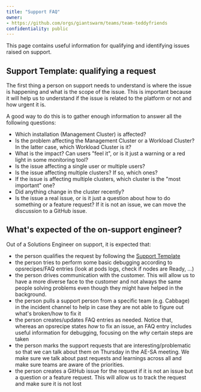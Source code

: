 ```yaml
---
title: "Support FAQ"
owner:
- https://github.com/orgs/giantswarm/teams/team-teddyfriends
confidentiality: public
---
```


This page contains useful information for qualifying and identifying issues raised on support.

## Support Template: qualifying a request

The first thing a person on support needs to understand is where the issue is happening and what is the scope of the issue. This is important because it will help us to understand if the issue is related to the platform or not and how urgent it is.

A good way to do this is to gather enough information to answer all the following questions:

- Which installation (Management Cluster) is affected?
- Is the problem affecting the Management Cluster or a Workload Cluster? In the latter case, which Workload Cluster is it?
- What is the impact? Can users "feel it", or is it just a warning or a red light in some monitoring tool?
- Is the issue affecting a single user or multiple users?
- Is the issue affecting multiple clusters? If so, which ones?
- If the issue is affecting multiple clusters, which cluster is the "most important" one?
- Did anything change in the cluster recently?
- Is the issue a real issue, or is it just a question about how to do something or a feature request? If it is not an issue, we can move the discussion to a GitHub issue.

## What's expected of the on-support engineer?

Out of a Solutions Engineer on support, it is expected that:

- the person qualifies the request by following the [Support Template](#support-template-qualifying-a-request)
- the person tries to perform some basic debugging according to opsrecipes/FAQ entries (look at pods logs, check if nodes are Ready, ...)
- the person drives communication with the customer. This will allow us to have a more diverse face to the customer and not always the same people solving problems even though they might have helped in the background.
- the person pulls a support person from a specific team (e.g. Cabbage) in the incident channel to help in case they are not able to figure out what's broken/how to fix it
- the person creates/updates FAQ entries as needed. Notice that, whereas an opsrecipe states _how_ to fix an issue, an FAQ entry includes useful information for debugging, focusing on the _why_ certain steps are taken
- the person marks the support requests that are interesting/problematic so that we can talk about them on Thursday in the AE-SA meeting. We make sure we talk about past requests and learnings across all and make sure teams are aware of the priorities.
- the person creates a GitHub issue for the request if it is not an issue but a question or a feature request. This will allow us to track the request and make sure it is not lost
